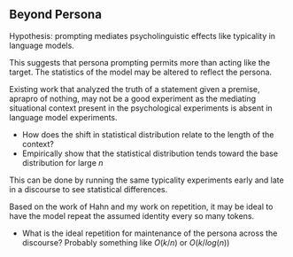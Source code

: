 ## Beyond Persona

Hypothesis: prompting mediates psycholinguistic effects like typicality in language models. 

This suggests that persona prompting permits more than acting like the target. The statistics of the model may be altered to reflect the persona.

Existing work that analyzed the truth of a statement given a premise, aprapro of nothing, may not be a good experiment as the mediating situational context present in the psychological experiments is absent in language model experiments. 

- How does the shift in statistical distribution relate to the length of the context?
- Empirically show that the statistical distribution tends toward the base distribution for large $n$

This can be done by running the same typicality experiments early and late in a discourse to see statistical differences.

Based on the work of Hahn and my work on repetition, it may be ideal to have the model repeat the assumed identity every so many tokens. 

- What is the ideal repetition for maintenance of the persona across the discourse? 
Probably something like $O(k/n)$ or $O(k/log(n))$


